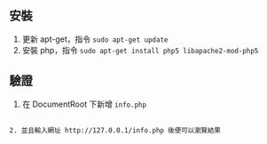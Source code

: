 ## 安裝
1. 更新 apt-get，指令 `sudo apt-get update`
2. 安裝 php，指令 `sudo apt-get install php5 libapache2-mod-php5`

## 驗證
1. 在 DocumentRoot 下新增 `info.php`

	```
<?php
    phpinfo ();
?>
```
2. 並且輸入網址 http://127.0.0.1/info.php 後便可以瀏覽結果